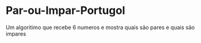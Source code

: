 # Par-ou-Impar-Portugol
Um algoritimo que recebe 6 numeros e mostra quais são pares e quais são impares
